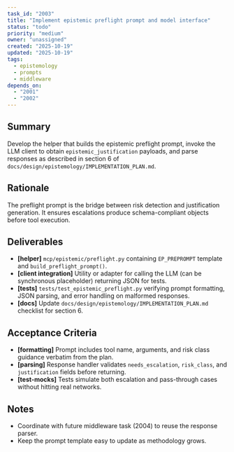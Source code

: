 ```yaml
---
task_id: "2003"
title: "Implement epistemic preflight prompt and model interface"
status: "todo"
priority: "medium"
owner: "unassigned"
created: "2025-10-19"
updated: "2025-10-19"
tags:
  - epistemology
  - prompts
  - middleware
depends_on:
  - "2001"
  - "2002"
---
```


## Summary
Develop the helper that builds the epistemic preflight prompt, invoke the LLM client to obtain `epistemic_justification` payloads, and parse responses as described in section 6 of `docs/design/epistemology/IMPLEMENTATION_PLAN.md`.

## Rationale
The preflight prompt is the bridge between risk detection and justification generation. It ensures escalations produce schema-compliant objects before tool execution.

## Deliverables
- **[helper]** `mcp/epistemic/preflight.py` containing `EP_PREPROMPT` template and `build_preflight_prompt()`.
- **[client integration]** Utility or adapter for calling the LLM (can be synchronous placeholder) returning JSON for tests.
- **[tests]** `tests/test_epistemic_preflight.py` verifying prompt formatting, JSON parsing, and error handling on malformed responses.
- **[docs]** Update `docs/design/epistemology/IMPLEMENTATION_PLAN.md` checklist for section 6.

## Acceptance Criteria
- **[formatting]** Prompt includes tool name, arguments, and risk class guidance verbatim from the plan.
- **[parsing]** Response handler validates `needs_escalation`, `risk_class`, and `justification` fields before returning.
- **[test-mocks]** Tests simulate both escalation and pass-through cases without hitting real networks.

## Notes
- Coordinate with future middleware task (2004) to reuse the response parser.
- Keep the prompt template easy to update as methodology grows.
